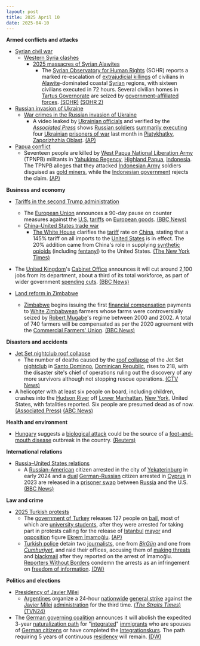 ```yaml
---
layout: post
title: 2025 April 10
date: 2025-04-10
---
```



**Armed conflicts and attacks**

* [Syrian civil war](https://en.wikipedia.org/wiki/Syrian_civil_war "Syrian civil war")
  + [Western Syria clashes](https://en.wikipedia.org/wiki/Western_Syria_clashes_%28December_2024%E2%80%93present%29 "Western Syria clashes (December 2024–present)")
    - [2025 massacres of Syrian Alawites](https://en.wikipedia.org/wiki/2025_massacres_of_Syrian_Alawites "2025 massacres of Syrian Alawites")
      * The [Syrian Observatory for Human Rights](https://en.wikipedia.org/wiki/Syrian_Observatory_for_Human_Rights "Syrian Observatory for Human Rights") (SOHR) reports a marked re-escalation of [extrajudicial killings](https://en.wikipedia.org/wiki/Extrajudicial_killing "Extrajudicial killing") of civilians in [Alawite](https://en.wikipedia.org/wiki/Alawites "Alawites")-dominated coastal [Syrian](https://en.wikipedia.org/wiki/Syria "Syria") regions, with sixteen civilians executed in 72 hours. Several civilian homes in [Tartus Governorate](https://en.wikipedia.org/wiki/Tartus_Governorate "Tartus Governorate") are seized by [government-affiliated forces](https://en.wikipedia.org/wiki/General_Security_Service_%28Syria%29 "General Security Service (Syria)"). [(SOHR)](https://www.syriahr.com/%D8%AE%D9%84%D8%A7%D9%84-48-%D8%B3%D8%A7%D8%B9%D8%A9-%D8%A7%D9%84%D9%85%D8%B1%D8%B5%D8%AF-%D8%A7%D9%84%D8%B3%D9%88%D8%B1%D9%8A-%D9%8A%D9%88%D8%AB%D9%82-16-%D9%85%D8%AF%D9%86%D9%8A%D8%A7-%D9%82%D8%AA/756214/) [(SOHR 2)](https://www.syriahr.com/%D8%A7%D8%B3%D8%AA%D8%A8%D8%A7%D8%AD%D8%A9-%D9%84%D8%AD%D9%82%D9%88%D9%82-%D8%A7%D9%84%D9%85%D9%88%D8%A7%D8%B7%D9%86%D9%8A%D9%86-%D8%A8%D8%B1%D9%8A%D9%81-%D8%B7%D8%B1%D8%B7%D9%88%D8%B3-%D8%B9%D9%85/756248/)
* [Russian invasion of Ukraine](https://en.wikipedia.org/wiki/Russian_invasion_of_Ukraine "Russian invasion of Ukraine")
  + [War crimes in the Russian invasion of Ukraine](https://en.wikipedia.org/wiki/War_crimes_in_the_Russian_invasion_of_Ukraine "War crimes in the Russian invasion of Ukraine")
    - A video leaked by [Ukrainian officials](https://en.wikipedia.org/wiki/Government_of_Ukraine "Government of Ukraine") and verified by the *[Associated Press](https://en.wikipedia.org/wiki/Associated_Press "Associated Press")* shows [Russian soldiers](https://en.wikipedia.org/wiki/Russian_Armed_Forces "Russian Armed Forces") [summarily executing](https://en.wikipedia.org/wiki/Summary_execution "Summary execution") four [Ukrainian](https://en.wikipedia.org/wiki/Armed_Forces_of_Ukraine "Armed Forces of Ukraine") [prisoners of war](https://en.wikipedia.org/wiki/Prisoners_of_war "Prisoners of war") last month in [Piatykhatky](https://en.wikipedia.org/wiki/Piatykhatky%2C_Zaporizhzhia_Oblast "Piatykhatky, Zaporizhzhia Oblast"), [Zaporizhzhia Oblast](https://en.wikipedia.org/wiki/Zaporizhzhia_Oblast "Zaporizhzhia Oblast"). [(AP)](https://apnews.com/article/russia-ukraine-pows-war-crimes-putin-zelenskyy-4e834fb44b904d010d401563dbf4c5dc)
* [Papua conflict](https://en.wikipedia.org/wiki/Papua_conflict "Papua conflict")
  + Seventeen people are killed by [West Papua National Liberation Army](https://en.wikipedia.org/wiki/West_Papua_National_Liberation_Army "West Papua National Liberation Army") (TPNPB) militants in [Yahukimo Regency](https://en.wikipedia.org/wiki/Yahukimo_Regency "Yahukimo Regency"), [Highland Papua](https://en.wikipedia.org/wiki/Highland_Papua "Highland Papua"), [Indonesia](https://en.wikipedia.org/wiki/Indonesia "Indonesia"). The TPNPB alleges that they attacked [Indonesian Army](https://en.wikipedia.org/wiki/Indonesian_Army "Indonesian Army") soldiers disguised as [gold miners](https://en.wikipedia.org/wiki/Gold_mining "Gold mining"), while the [Indonesian government](https://en.wikipedia.org/wiki/Indonesian_government "Indonesian government") rejects the claim. [(AP)](https://apnews.com/article/indonesia-papua-rebels-gold-miners-52d3a76c7ac76d7862d6c047c9ef06de)

**Business and economy**

* [Tariffs in the second Trump administration](https://en.wikipedia.org/wiki/Tariffs_in_the_second_Trump_administration "Tariffs in the second Trump administration")
  + The [European Union](https://en.wikipedia.org/wiki/European_Union "European Union") announces a 90-day pause on counter measures against the [U.S.](https://en.wikipedia.org/wiki/United_States "United States") [tariffs](https://en.wikipedia.org/wiki/Tariff "Tariff") on [European goods](https://en.wikipedia.org/wiki/Economy_of_the_European_Union "Economy of the European Union"). [(BBC News)](https://www.bbc.com/news/live/cn4jjw30d5qt)
  + [China–United States trade war](https://en.wikipedia.org/wiki/China%E2%80%93United_States_trade_war "China–United States trade war")
    - [The White House](https://en.wikipedia.org/wiki/The_White_House "The White House") clarifies the [tariff](https://en.wikipedia.org/wiki/Tariff "Tariff") rate on [China](https://en.wikipedia.org/wiki/China "China"), stating that a 145% tariff on all imports to the [United States](https://en.wikipedia.org/wiki/United_States "United States") is in effect. The 20% addition came from China's role in supplying [synthetic opioids](https://en.wikipedia.org/wiki/Synthetic_opioids "Synthetic opioids") (including [fentanyl](https://en.wikipedia.org/wiki/Fentanyl "Fentanyl")) to the United States. [(The New York Times)](https://www.nytimes.com/2025/04/10/business/economy/china-tariffs-145-percent.html)
* The [United Kingdom](https://en.wikipedia.org/wiki/United_Kingdom "United Kingdom")'s [Cabinet Office](https://en.wikipedia.org/wiki/Cabinet_Office "Cabinet Office") announces it will cut around 2,100 jobs from its department, about a third of its total workforce, as part of wider government [spending cuts](https://en.wikipedia.org/wiki/Austerity "Austerity"). [(BBC News)](https://www.bbc.co.uk/news/articles/c62ggm3g8eyo)

* [Land reform in Zimbabwe](https://en.wikipedia.org/wiki/Land_reform_in_Zimbabwe "Land reform in Zimbabwe")
  + [Zimbabwe](https://en.wikipedia.org/wiki/Zimbabwe "Zimbabwe") begins issuing the first [financial compensation](https://en.wikipedia.org/wiki/Financial_compensation "Financial compensation") payments to [White Zimbabwean](https://en.wikipedia.org/wiki/White_Zimbabweans "White Zimbabweans") farmers whose farms were controversially seized by [Robert Mugabe](https://en.wikipedia.org/wiki/Robert_Mugabe "Robert Mugabe")'s regime between 2000 and 2002. A total of 740 farmers will be compensated as per the 2020 agreement with the [Commercial Farmers' Union](https://en.wikipedia.org/wiki/Commercial_Farmers%27_Union "Commercial Farmers' Union"). [(BBC News)](https://www.bbc.co.uk/news/articles/cq5wwp5eelxo)

**Disasters and accidents**

* [Jet Set nightclub roof collapse](https://en.wikipedia.org/wiki/Jet_Set_nightclub_roof_collapse "Jet Set nightclub roof collapse")
  + The number of deaths caused by the [roof collapse](https://en.wikipedia.org/wiki/Structural_integrity_and_failure "Structural integrity and failure") of the Jet Set [nightclub](https://en.wikipedia.org/wiki/Nightclub "Nightclub") in [Santo Domingo](https://en.wikipedia.org/wiki/Santo_Domingo "Santo Domingo"), [Dominican Republic](https://en.wikipedia.org/wiki/Dominican_Republic "Dominican Republic"), rises to 218, with the disaster site's chief of operations ruling out the discovery of any more survivors although not stopping rescue operations. [(CTV News)](https://www.ctvnews.ca/world/article/hope-of-finding-survivors-fades-in-aftermath-of-dominican-club-roof-collapse/)
* A helicopter with at least six people on board, including children, crashes into the [Hudson River](https://en.wikipedia.org/wiki/Hudson_River "Hudson River") off [Lower Manhattan](https://en.wikipedia.org/wiki/Lower_Manhattan "Lower Manhattan"), [New York](https://en.wikipedia.org/wiki/New_York_%28state%29 "New York (state)"), United States, with fatalities reported. Six people are presumed dead as of now. [(Associated Press)](https://apnews.com/article/new-york-helicopter-crash-e0368ea529659ee1513d92dcbf05a28d) [(ABC News)](https://abc7.com/post/helicopter-crashes-hudson-river-new-york-city/16153688/)

**Health and environment**

* [Hungary](https://en.wikipedia.org/wiki/Hungary "Hungary") suggests a [biological attack](https://en.wikipedia.org/wiki/Biological_attack "Biological attack") could be the source of a [foot-and-mouth disease](https://en.wikipedia.org/wiki/Foot-and-mouth_disease "Foot-and-mouth disease") outbreak in the country. [(Reuters)](https://www.reuters.com/world/europe/hungary-investigating-outbreak-foot-and-mouth-disease-orbans-chief-staff-says-2025-04-10/)

**International relations**

* [Russia–United States relations](https://en.wikipedia.org/wiki/Russia%E2%80%93United_States_relations "Russia–United States relations")
  + A [Russian-American](https://en.wikipedia.org/wiki/Russian-American "Russian-American") citizen arrested in the city of [Yekaterinburg](https://en.wikipedia.org/wiki/Yekaterinburg "Yekaterinburg") in early 2024 and a [dual](https://en.wikipedia.org/wiki/Multiple_citizenship "Multiple citizenship") [German-Russian](https://en.wikipedia.org/wiki/Russians_in_Germany "Russians in Germany") citizen arrested in [Cyprus](https://en.wikipedia.org/wiki/Cyprus "Cyprus") in 2023 are released in a [prisoner swap](https://en.wikipedia.org/wiki/Prisoner_swap "Prisoner swap") between [Russia](https://en.wikipedia.org/wiki/Russia "Russia") and the U.S. [(BBC News)](https://www.bbc.com/news/articles/c0l005w2j86o)

**Law and crime**

* [2025 Turkish protests](https://en.wikipedia.org/wiki/2025_Turkish_protests "2025 Turkish protests")
  + The [government of Turkey](https://en.wikipedia.org/wiki/Government_of_Turkey "Government of Turkey") releases 127 people on [bail](https://en.wikipedia.org/wiki/Bail "Bail"), most of which are [university students](https://en.wikipedia.org/wiki/University_student "University student"), after they were arrested for taking part in protests calling for the release of [Istanbul](https://en.wikipedia.org/wiki/Istanbul "Istanbul") [mayor](https://en.wikipedia.org/wiki/Mayor_of_Istanbul "Mayor of Istanbul") and [opposition](https://en.wikipedia.org/wiki/Republican_People%27s_Party "Republican People's Party") figure [Ekrem İmamoğlu](https://en.wikipedia.org/wiki/Ekrem_%C4%B0mamo%C4%9Flu "Ekrem İmamoğlu"). [(AP)](https://apnews.com/article/turkey-prisoners-students-protests-imamoglu-f4762e0faaa54ed3694fdc80b9a43edf)
  + [Turkish police](https://en.wikipedia.org/wiki/General_Directorate_of_Security_%28Turkey%29 "General Directorate of Security (Turkey)") detain two [journalists](https://en.wikipedia.org/wiki/Journalist "Journalist"), one from *[BirGün](https://en.wikipedia.org/wiki/BirG%C3%BCn "BirGün")* and one from *[Cumhuriyet](https://en.wikipedia.org/wiki/Cumhuriyet "Cumhuriyet")*, and raid their offices, accusing them of [making threats](https://en.wikipedia.org/wiki/Intimidation "Intimidation") and [blackmail](https://en.wikipedia.org/wiki/Blackmail "Blackmail") after they reported on the arrest of İmamoğlu. [Reporters Without Borders](https://en.wikipedia.org/wiki/Reporters_Without_Borders "Reporters Without Borders") condemn the arrests as an infringement on [freedom of information](https://en.wikipedia.org/wiki/Freedom_of_information "Freedom of information"). [(DW)](https://www.dw.com/en/turkey-detains-two-journalists-in-ongoing-protests-againt-the-erdogan-government/a-72199916)

**Politics and elections**

* [Presidency of Javier Milei](https://en.wikipedia.org/wiki/Presidency_of_Javier_Milei "Presidency of Javier Milei")
  + [Argentines](https://en.wikipedia.org/wiki/Argentines "Argentines") organize a 24-hour [nationwide](https://en.wikipedia.org/wiki/Argentina "Argentina") [general strike](https://en.wikipedia.org/wiki/General_strike "General strike") against the [Javier Milei](https://en.wikipedia.org/wiki/Javier_Milei "Javier Milei") [administration](https://en.wikipedia.org/wiki/Presidency_of_Javier_Milei "Presidency of Javier Milei") for the third time. [(*The Straits Times*)](https://www.straitstimes.com/world/argentine-workers-launch-widespread-24-hour-strike-against-mileis-austerity-measures) [(TVN24)](https://tvn24.pl/biznes/ze-swiata/wielki-strajk-w-argentynie-paraliz-komunikacji-stanely-szkoly-st8405140)
* The [German governing coalition](https://en.wikipedia.org/wiki/German_governing_coalition "German governing coalition") announces it will abolish the expedited 3-year [naturalization path](https://en.wikipedia.org/wiki/German_nationality_law "German nationality law") for "[integrated](https://en.wikipedia.org/wiki/Integration_of_immigrants "Integration of immigrants")" [immigrants](https://en.wikipedia.org/wiki/Immigration_to_Germany "Immigration to Germany") who are spouses of [German citizens](https://en.wikipedia.org/wiki/Germans "Germans") or have completed the [Integrationskurs](https://en.wikipedia.org/wiki/Integrationskurs "Integrationskurs"). The path requiring 5 years of continuous [residency](https://en.wikipedia.org/wiki/Permanent_residency "Permanent residency") will remain. [(DW)](https://www.dw.com/en/new-german-coalition-to-abolish-3-year-citizenship-path/a-72202030)
